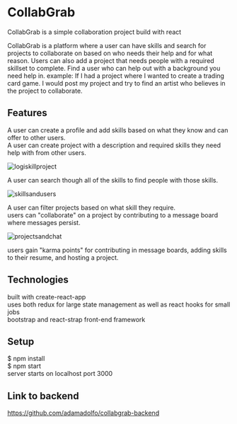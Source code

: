 
# CollabGrab

CollabGrab is a simple collaboration project build with react

CollabGrab is a platform where a user can have skills and search for projects to collaborate on based on who needs their help and for what reason.
Users can also add a project that needs people with a required skillset to complete. Find a user who can help out with a background you need help in.
example: If I had a project where I wanted to create a trading card game. I would post my project and try to find an artist who believes in the project to collaborate.


## Features

A user can create a profile and add skills based on what they know and can offer to other users. <br/>
A user can create project with a description and required skills they need help with from other users. 


![logiskillproject](https://user-images.githubusercontent.com/69116393/101390462-dd0d1400-3890-11eb-9a7b-b2aa251a68da.gif)


A user can search though all of the skills to find people with those skills.


![skillsandusers](https://user-images.githubusercontent.com/69116393/101391965-1b0b3780-3893-11eb-8f44-7865706d81cd.gif)


A user can filter projects based on what skill they require. <br/>
users can "collaborate" on a project by contributing to a message board where messages persist.


![projectsandchat](https://user-images.githubusercontent.com/69116393/101393290-daacb900-3894-11eb-8765-95ccef1c1567.gif)



users gain "karma points" for contributing in message boards, adding skills to their resume, and hosting a project.                    






## Technologies

built with create-react-app <br/>
uses both redux for large state management as well as react hooks for small jobs <br/>
bootstrap and react-strap front-end framework <br/>



## Setup
$ npm install <br/>
$ npm start <br/>
server starts on localhost port 3000 <br/>

## Link to backend
https://github.com/adamadolfo/collabgrab-backend


